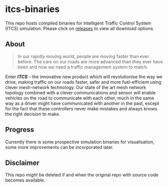 # itcs-binaries
This repo hosts compiled binaries for Intelligent Traffic Control System (ITCS) simulation. Please click on [releases](https://github.com/hsed/itcs-binaries/releases) to view all download options.


## About
>In our rapidly moving world, people are moving faster than ever before. The cars on our roads are more advanced than they ever have been and now we need a traffic management system to match.

Enter ***ITCS*** – the innovative new product which will revolutionise the way we drive, making traffic on our roads faster, safer and more fuel-efficient using clever mesh-network technology. Our state of the art mesh network topology combined with a clever communications and sensor will enable vehicles on the road to communicate with each other, much in the same way as a driver might have communicated with another in the past, except for the fact that these controllers never make mistakes and always knows the right decision to make.


## Progress
Currently there is some prospective simulation binaries for visualisation, some more improvements can be incorporated later.

## Disclaimer
This repo might be deleted if and when the original repo with source code becomes available.
